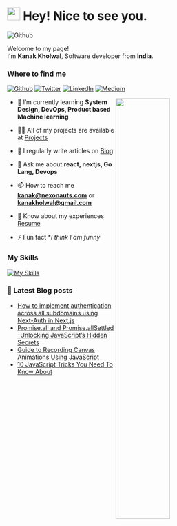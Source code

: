 <h1><img src="https://emojis.slackmojis.com/emojis/images/1531849430/4246/blob-sunglasses.gif?1531849430" width="30"/> Hey! Nice to see you.</h1>

<img alt="Github" src="https://visitor-badge.laobi.icu/badge?page_id=kanakkholwal.visitor-badge" />
<p>Welcome to my page! </br> I'm <b>Kanak Kholwal</b>, Software developer from <b>India</b>. </p>
<h3>Where to find me</h3>
<p><a href="https://github.com/kanakkholwal" target="_blank"><img alt="Github" src="https://img.shields.io/badge/GitHub-%2312100E.svg?&style=for-the-badge&logo=Github&logoColor=white" /></a> <a href="https://twitter.com/kanakkholwal" target="_blank"><img alt="Twitter" src="https://img.shields.io/badge/twitter-%231DA1F2.svg?&style=for-the-badge&logo=twitter&logoColor=white" /></a> <a href="https://www.linkedin.com/in/kanak-kholwal" target="_blank"><img alt="LinkedIn" src="https://img.shields.io/badge/linkedin-%230077B5.svg?&style=for-the-badge&logo=linkedin&logoColor=white" /></a> <a href="https://medium.com/@kanakkholwal" target="_blank"><img alt="Medium" src="https://img.shields.io/badge/medium-%2312100E.svg?&style=for-the-badge&logo=medium&logoColor=white" /></a>
</p>

<picture>
    <source media="(prefers-color-scheme: dark)" srcset="https://github-readme-stats-ouuan.vercel.app/api?username=kanakkholwal&theme=dark&show_icons=true">
    <img align="right" width="50%" src="https://github-readme-stats-ouuan.vercel.app/api?username=kanakkholwal&show_icons=true">
</picture>

<!--
- 🔭 I’m currently working on [NexoNauts](https://www.nexonauts.com/)
-->

- 🌱 I’m currently learning **System Design, DevOps, Product based Machine learning**

- 👨‍💻 All of my projects are available at [Projects](https://kanakkholwal.eu.org)

- 📝 I regularly write articles on [Blog](http://kanakkholwal.medium.com)

- 💬 Ask me about **react, nextjs, Go Lang, Devops**

- 📫 How to reach me **kanak@nexonauts.com** or **kanakholwal@gmail.com**

- 📄 Know about my experiences [Resume](https://docs.google.com/document/d/1WleBXhgUwDkRIfodJCvhPchoVBjaCf7Q/edit?usp=sharing&ouid=109800121336149113874&rtpof=true&sd=true)

- ⚡ Fun fact **I think I am *funny**


### My Skills

[![My Skills](https://skillicons.dev/icons?i=js,ts,go,tailwind,docker,postgres,mongodb,redis,firebase,npm,pnpm,git,github,python,gcp,svg,vercel,turbo,nextjs,vite,notion,react,express,nodejs,postman,figma,bootstrap,html,css,sass)](https://kanakkholwal.eu.org)

### 📔 Latest Blog posts
<!-- BLOG-POST-LIST:START -->
- [How to implement authentication across all subdomains using Next-Auth in Next.js](https://kanakkholwal.medium.com/how-to-implement-authentication-across-all-subdomains-using-next-auth-in-next-js-2ad8393c268d)
- [Promise.all and Promise.allSettled -Unlocking JavaScript’s Hidden Secrets](https://kanakkholwal.medium.com/5-things-you-dont-know-about-promise-all-6ab469192b45)
- [Guide to Recording Canvas Animations Using JavaScript](https://kanakkholwal.medium.com/guide-to-recording-canvas-animations-using-javascript-d2bb1b6e2523)
- [10 JavaScript Tricks You Need To Know About](https://kanakkholwal.medium.com/25-javascript-tricks-you-need-to-know-about-c1979ea2ec2b)
<!-- BLOG-POST-LIST:END -->
